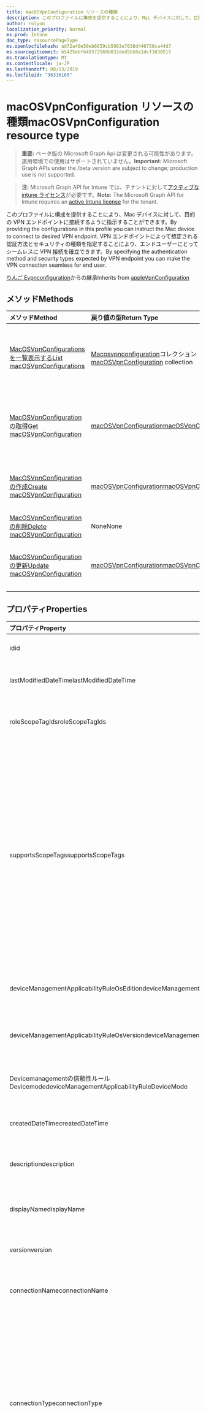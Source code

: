 ```yaml
---
title: macOSVpnConfiguration リソースの種類
description: このプロファイルに構成を提供することにより、Mac デバイスに対して、目的の VPN エンドポイントに接続するように指示することができます。 VPN エンドポイントによって想定される認証方法とセキュリティの種類を指定することにより、エンドユーザーにとってシームレスに VPN 接続を確立できます。
author: rolyon
localization_priority: Normal
ms.prod: Intune
doc_type: resourcePageType
ms.openlocfilehash: ad72a40e50eb6659cb5983e7038d440756ca44d7
ms.sourcegitcommit: b5425ebf648572569b032ded5b56e1dcf3830515
ms.translationtype: MT
ms.contentlocale: ja-JP
ms.lasthandoff: 08/13/2019
ms.locfileid: "36316165"
---
```

# <a name="macosvpnconfiguration-resource-type"></a><span data-ttu-id="73c39-104">macOSVpnConfiguration リソースの種類</span><span class="sxs-lookup"><span data-stu-id="73c39-104">macOSVpnConfiguration resource type</span></span>

> <span data-ttu-id="73c39-105">**重要:** ベータ版の Microsoft Graph Api は変更される可能性があります。運用環境での使用はサポートされていません。</span><span class="sxs-lookup"><span data-stu-id="73c39-105">**Important:** Microsoft Graph APIs under the /beta version are subject to change; production use is not supported.</span></span>

> <span data-ttu-id="73c39-106">**注:** Microsoft Graph API for Intune では、テナントに対して[アクティブな intune ライセンス](https://go.microsoft.com/fwlink/?linkid=839381)が必要です。</span><span class="sxs-lookup"><span data-stu-id="73c39-106">**Note:** The Microsoft Graph API for Intune requires an [active Intune license](https://go.microsoft.com/fwlink/?linkid=839381) for the tenant.</span></span>

<span data-ttu-id="73c39-107">このプロファイルに構成を提供することにより、Mac デバイスに対して、目的の VPN エンドポイントに接続するように指示することができます。</span><span class="sxs-lookup"><span data-stu-id="73c39-107">By providing the configurations in this profile you can instruct the Mac device to connect to desired VPN endpoint.</span></span> <span data-ttu-id="73c39-108">VPN エンドポイントによって想定される認証方法とセキュリティの種類を指定することにより、エンドユーザーにとってシームレスに VPN 接続を確立できます。</span><span class="sxs-lookup"><span data-stu-id="73c39-108">By specifying the authentication method and security types expected by VPN endpoint you can make the VPN connection seamless for end user.</span></span>


<span data-ttu-id="73c39-109">[りんご Evpnconfiguration](../resources/intune-deviceconfig-applevpnconfiguration.md)からの継承</span><span class="sxs-lookup"><span data-stu-id="73c39-109">Inherits from [appleVpnConfiguration](../resources/intune-deviceconfig-applevpnconfiguration.md)</span></span>

## <a name="methods"></a><span data-ttu-id="73c39-110">メソッド</span><span class="sxs-lookup"><span data-stu-id="73c39-110">Methods</span></span>
|<span data-ttu-id="73c39-111">メソッド</span><span class="sxs-lookup"><span data-stu-id="73c39-111">Method</span></span>|<span data-ttu-id="73c39-112">戻り値の型</span><span class="sxs-lookup"><span data-stu-id="73c39-112">Return Type</span></span>|<span data-ttu-id="73c39-113">説明</span><span class="sxs-lookup"><span data-stu-id="73c39-113">Description</span></span>|
|:---|:---|:---|
|[<span data-ttu-id="73c39-114">MacOSVpnConfigurations を一覧表示する</span><span class="sxs-lookup"><span data-stu-id="73c39-114">List macOSVpnConfigurations</span></span>](../api/intune-deviceconfig-macosvpnconfiguration-list.md)|<span data-ttu-id="73c39-115">[Macosvpnconfiguration](../resources/intune-deviceconfig-macosvpnconfiguration.md)コレクション</span><span class="sxs-lookup"><span data-stu-id="73c39-115">[macOSVpnConfiguration](../resources/intune-deviceconfig-macosvpnconfiguration.md) collection</span></span>|<span data-ttu-id="73c39-116">[Macosvpnconfiguration](../resources/intune-deviceconfig-macosvpnconfiguration.md)オブジェクトのプロパティとリレーションシップをリストします。</span><span class="sxs-lookup"><span data-stu-id="73c39-116">List properties and relationships of the [macOSVpnConfiguration](../resources/intune-deviceconfig-macosvpnconfiguration.md) objects.</span></span>|
|[<span data-ttu-id="73c39-117">MacOSVpnConfiguration の取得</span><span class="sxs-lookup"><span data-stu-id="73c39-117">Get macOSVpnConfiguration</span></span>](../api/intune-deviceconfig-macosvpnconfiguration-get.md)|[<span data-ttu-id="73c39-118">macOSVpnConfiguration</span><span class="sxs-lookup"><span data-stu-id="73c39-118">macOSVpnConfiguration</span></span>](../resources/intune-deviceconfig-macosvpnconfiguration.md)|<span data-ttu-id="73c39-119">[Macosvpnconfiguration](../resources/intune-deviceconfig-macosvpnconfiguration.md)オブジェクトのプロパティとリレーションシップを読み取ります。</span><span class="sxs-lookup"><span data-stu-id="73c39-119">Read properties and relationships of the [macOSVpnConfiguration](../resources/intune-deviceconfig-macosvpnconfiguration.md) object.</span></span>|
|[<span data-ttu-id="73c39-120">MacOSVpnConfiguration の作成</span><span class="sxs-lookup"><span data-stu-id="73c39-120">Create macOSVpnConfiguration</span></span>](../api/intune-deviceconfig-macosvpnconfiguration-create.md)|[<span data-ttu-id="73c39-121">macOSVpnConfiguration</span><span class="sxs-lookup"><span data-stu-id="73c39-121">macOSVpnConfiguration</span></span>](../resources/intune-deviceconfig-macosvpnconfiguration.md)|<span data-ttu-id="73c39-122">新しい[Macosvpnconfiguration](../resources/intune-deviceconfig-macosvpnconfiguration.md)オブジェクトを作成します。</span><span class="sxs-lookup"><span data-stu-id="73c39-122">Create a new [macOSVpnConfiguration](../resources/intune-deviceconfig-macosvpnconfiguration.md) object.</span></span>|
|[<span data-ttu-id="73c39-123">MacOSVpnConfiguration の削除</span><span class="sxs-lookup"><span data-stu-id="73c39-123">Delete macOSVpnConfiguration</span></span>](../api/intune-deviceconfig-macosvpnconfiguration-delete.md)|<span data-ttu-id="73c39-124">None</span><span class="sxs-lookup"><span data-stu-id="73c39-124">None</span></span>|<span data-ttu-id="73c39-125">[Macosvpnconfiguration](../resources/intune-deviceconfig-macosvpnconfiguration.md)を削除します。</span><span class="sxs-lookup"><span data-stu-id="73c39-125">Deletes a [macOSVpnConfiguration](../resources/intune-deviceconfig-macosvpnconfiguration.md).</span></span>|
|[<span data-ttu-id="73c39-126">MacOSVpnConfiguration の更新</span><span class="sxs-lookup"><span data-stu-id="73c39-126">Update macOSVpnConfiguration</span></span>](../api/intune-deviceconfig-macosvpnconfiguration-update.md)|[<span data-ttu-id="73c39-127">macOSVpnConfiguration</span><span class="sxs-lookup"><span data-stu-id="73c39-127">macOSVpnConfiguration</span></span>](../resources/intune-deviceconfig-macosvpnconfiguration.md)|<span data-ttu-id="73c39-128">[Macosvpnconfiguration](../resources/intune-deviceconfig-macosvpnconfiguration.md)オブジェクトのプロパティを更新します。</span><span class="sxs-lookup"><span data-stu-id="73c39-128">Update the properties of a [macOSVpnConfiguration](../resources/intune-deviceconfig-macosvpnconfiguration.md) object.</span></span>|

## <a name="properties"></a><span data-ttu-id="73c39-129">プロパティ</span><span class="sxs-lookup"><span data-stu-id="73c39-129">Properties</span></span>
|<span data-ttu-id="73c39-130">プロパティ</span><span class="sxs-lookup"><span data-stu-id="73c39-130">Property</span></span>|<span data-ttu-id="73c39-131">型</span><span class="sxs-lookup"><span data-stu-id="73c39-131">Type</span></span>|<span data-ttu-id="73c39-132">説明</span><span class="sxs-lookup"><span data-stu-id="73c39-132">Description</span></span>|
|:---|:---|:---|
|<span data-ttu-id="73c39-133">id</span><span class="sxs-lookup"><span data-stu-id="73c39-133">id</span></span>|<span data-ttu-id="73c39-134">文字列</span><span class="sxs-lookup"><span data-stu-id="73c39-134">String</span></span>|<span data-ttu-id="73c39-135">エンティティのキー。</span><span class="sxs-lookup"><span data-stu-id="73c39-135">Key of the entity.</span></span> <span data-ttu-id="73c39-136">[deviceConfiguration](../resources/intune-deviceconfig-deviceconfiguration.md) から継承します</span><span class="sxs-lookup"><span data-stu-id="73c39-136">Inherited from [deviceConfiguration](../resources/intune-deviceconfig-deviceconfiguration.md)</span></span>|
|<span data-ttu-id="73c39-137">lastModifiedDateTime</span><span class="sxs-lookup"><span data-stu-id="73c39-137">lastModifiedDateTime</span></span>|<span data-ttu-id="73c39-138">DateTimeOffset</span><span class="sxs-lookup"><span data-stu-id="73c39-138">DateTimeOffset</span></span>|<span data-ttu-id="73c39-139">オブジェクトの最終更新の DateTime。</span><span class="sxs-lookup"><span data-stu-id="73c39-139">DateTime the object was last modified.</span></span> <span data-ttu-id="73c39-140">[deviceConfiguration](../resources/intune-deviceconfig-deviceconfiguration.md) から継承します</span><span class="sxs-lookup"><span data-stu-id="73c39-140">Inherited from [deviceConfiguration](../resources/intune-deviceconfig-deviceconfiguration.md)</span></span>|
|<span data-ttu-id="73c39-141">roleScopeTagIds</span><span class="sxs-lookup"><span data-stu-id="73c39-141">roleScopeTagIds</span></span>|<span data-ttu-id="73c39-142">文字列コレクション</span><span class="sxs-lookup"><span data-stu-id="73c39-142">String collection</span></span>|<span data-ttu-id="73c39-143">このエンティティインスタンスの範囲タグのリスト。</span><span class="sxs-lookup"><span data-stu-id="73c39-143">List of Scope Tags for this Entity instance.</span></span> <span data-ttu-id="73c39-144">[deviceConfiguration](../resources/intune-deviceconfig-deviceconfiguration.md) から継承します</span><span class="sxs-lookup"><span data-stu-id="73c39-144">Inherited from [deviceConfiguration](../resources/intune-deviceconfig-deviceconfiguration.md)</span></span>|
|<span data-ttu-id="73c39-145">supportsScopeTags</span><span class="sxs-lookup"><span data-stu-id="73c39-145">supportsScopeTags</span></span>|<span data-ttu-id="73c39-146">Boolean</span><span class="sxs-lookup"><span data-stu-id="73c39-146">Boolean</span></span>|<span data-ttu-id="73c39-147">基になるデバイス構成がスコープタグの割り当てをサポートしているかどうかを示します。</span><span class="sxs-lookup"><span data-stu-id="73c39-147">Indicates whether or not the underlying Device Configuration supports the assignment of scope tags.</span></span> <span data-ttu-id="73c39-148">この値が false である場合、ScopeTags プロパティへの割り当ては許可されません。エンティティは、スコープを持つユーザーには表示されません。</span><span class="sxs-lookup"><span data-stu-id="73c39-148">Assigning to the ScopeTags property is not allowed when this value is false and entities will not be visible to scoped users.</span></span> <span data-ttu-id="73c39-149">これは Silverlight で作成された従来のポリシーに対して実行され、Azure ポータルでポリシーを削除して再作成することによって解決できます。</span><span class="sxs-lookup"><span data-stu-id="73c39-149">This occurs for Legacy policies created in Silverlight and can be resolved by deleting and recreating the policy in the Azure Portal.</span></span> <span data-ttu-id="73c39-150">このプロパティに値を設定するには、 SetExtrusionDirection メソッドを適用します。</span><span class="sxs-lookup"><span data-stu-id="73c39-150">This property is read-only.</span></span> <span data-ttu-id="73c39-151">[deviceConfiguration](../resources/intune-deviceconfig-deviceconfiguration.md) から継承します</span><span class="sxs-lookup"><span data-stu-id="73c39-151">Inherited from [deviceConfiguration](../resources/intune-deviceconfig-deviceconfiguration.md)</span></span>|
|<span data-ttu-id="73c39-152">deviceManagementApplicabilityRuleOsEdition</span><span class="sxs-lookup"><span data-stu-id="73c39-152">deviceManagementApplicabilityRuleOsEdition</span></span>|[<span data-ttu-id="73c39-153">deviceManagementApplicabilityRuleOsEdition</span><span class="sxs-lookup"><span data-stu-id="73c39-153">deviceManagementApplicabilityRuleOsEdition</span></span>](../resources/intune-deviceconfig-devicemanagementapplicabilityruleosedition.md)|<span data-ttu-id="73c39-154">このポリシーの OS エディションの適用。</span><span class="sxs-lookup"><span data-stu-id="73c39-154">The OS edition applicability for this Policy.</span></span> <span data-ttu-id="73c39-155">[deviceConfiguration](../resources/intune-deviceconfig-deviceconfiguration.md) から継承します</span><span class="sxs-lookup"><span data-stu-id="73c39-155">Inherited from [deviceConfiguration](../resources/intune-deviceconfig-deviceconfiguration.md)</span></span>|
|<span data-ttu-id="73c39-156">deviceManagementApplicabilityRuleOsVersion</span><span class="sxs-lookup"><span data-stu-id="73c39-156">deviceManagementApplicabilityRuleOsVersion</span></span>|[<span data-ttu-id="73c39-157">deviceManagementApplicabilityRuleOsVersion</span><span class="sxs-lookup"><span data-stu-id="73c39-157">deviceManagementApplicabilityRuleOsVersion</span></span>](../resources/intune-deviceconfig-devicemanagementapplicabilityruleosversion.md)|<span data-ttu-id="73c39-158">このポリシーの OS バージョン適用ルール。</span><span class="sxs-lookup"><span data-stu-id="73c39-158">The OS version applicability rule for this Policy.</span></span> <span data-ttu-id="73c39-159">[deviceConfiguration](../resources/intune-deviceconfig-deviceconfiguration.md) から継承します</span><span class="sxs-lookup"><span data-stu-id="73c39-159">Inherited from [deviceConfiguration](../resources/intune-deviceconfig-deviceconfiguration.md)</span></span>|
|<span data-ttu-id="73c39-160">Devicemanagementの信頼性ルール Devicemode</span><span class="sxs-lookup"><span data-stu-id="73c39-160">deviceManagementApplicabilityRuleDeviceMode</span></span>|[<span data-ttu-id="73c39-161">Devicemanagementの信頼性ルール Devicemode</span><span class="sxs-lookup"><span data-stu-id="73c39-161">deviceManagementApplicabilityRuleDeviceMode</span></span>](../resources/intune-deviceconfig-devicemanagementapplicabilityruledevicemode.md)|<span data-ttu-id="73c39-162">このポリシーのデバイスモード適用ルール。</span><span class="sxs-lookup"><span data-stu-id="73c39-162">The device mode applicability rule for this Policy.</span></span> <span data-ttu-id="73c39-163">[deviceConfiguration](../resources/intune-deviceconfig-deviceconfiguration.md) から継承します</span><span class="sxs-lookup"><span data-stu-id="73c39-163">Inherited from [deviceConfiguration](../resources/intune-deviceconfig-deviceconfiguration.md)</span></span>|
|<span data-ttu-id="73c39-164">createdDateTime</span><span class="sxs-lookup"><span data-stu-id="73c39-164">createdDateTime</span></span>|<span data-ttu-id="73c39-165">DateTimeOffset</span><span class="sxs-lookup"><span data-stu-id="73c39-165">DateTimeOffset</span></span>|<span data-ttu-id="73c39-166">オブジェクトが作成された DateTime。</span><span class="sxs-lookup"><span data-stu-id="73c39-166">DateTime the object was created.</span></span> <span data-ttu-id="73c39-167">[deviceConfiguration](../resources/intune-deviceconfig-deviceconfiguration.md) から継承します</span><span class="sxs-lookup"><span data-stu-id="73c39-167">Inherited from [deviceConfiguration](../resources/intune-deviceconfig-deviceconfiguration.md)</span></span>|
|<span data-ttu-id="73c39-168">description</span><span class="sxs-lookup"><span data-stu-id="73c39-168">description</span></span>|<span data-ttu-id="73c39-169">String</span><span class="sxs-lookup"><span data-stu-id="73c39-169">String</span></span>|<span data-ttu-id="73c39-170">管理者が指定した、デバイス構成についての説明。</span><span class="sxs-lookup"><span data-stu-id="73c39-170">Admin provided description of the Device Configuration.</span></span> <span data-ttu-id="73c39-171">[deviceConfiguration](../resources/intune-deviceconfig-deviceconfiguration.md) から継承します</span><span class="sxs-lookup"><span data-stu-id="73c39-171">Inherited from [deviceConfiguration](../resources/intune-deviceconfig-deviceconfiguration.md)</span></span>|
|<span data-ttu-id="73c39-172">displayName</span><span class="sxs-lookup"><span data-stu-id="73c39-172">displayName</span></span>|<span data-ttu-id="73c39-173">String</span><span class="sxs-lookup"><span data-stu-id="73c39-173">String</span></span>|<span data-ttu-id="73c39-174">管理者が指定した、デバイス構成の名前。</span><span class="sxs-lookup"><span data-stu-id="73c39-174">Admin provided name of the device configuration.</span></span> <span data-ttu-id="73c39-175">[deviceConfiguration](../resources/intune-deviceconfig-deviceconfiguration.md) から継承します</span><span class="sxs-lookup"><span data-stu-id="73c39-175">Inherited from [deviceConfiguration](../resources/intune-deviceconfig-deviceconfiguration.md)</span></span>|
|<span data-ttu-id="73c39-176">version</span><span class="sxs-lookup"><span data-stu-id="73c39-176">version</span></span>|<span data-ttu-id="73c39-177">Int32</span><span class="sxs-lookup"><span data-stu-id="73c39-177">Int32</span></span>|<span data-ttu-id="73c39-178">デバイス構成のバージョン。</span><span class="sxs-lookup"><span data-stu-id="73c39-178">Version of the device configuration.</span></span> <span data-ttu-id="73c39-179">[deviceConfiguration](../resources/intune-deviceconfig-deviceconfiguration.md) から継承します</span><span class="sxs-lookup"><span data-stu-id="73c39-179">Inherited from [deviceConfiguration](../resources/intune-deviceconfig-deviceconfiguration.md)</span></span>|
|<span data-ttu-id="73c39-180">connectionName</span><span class="sxs-lookup"><span data-stu-id="73c39-180">connectionName</span></span>|<span data-ttu-id="73c39-181">String</span><span class="sxs-lookup"><span data-stu-id="73c39-181">String</span></span>|<span data-ttu-id="73c39-182">ユーザーに表示される接続名。</span><span class="sxs-lookup"><span data-stu-id="73c39-182">Connection name displayed to the user.</span></span> <span data-ttu-id="73c39-183">[りんご Evpnconfiguration](../resources/intune-deviceconfig-applevpnconfiguration.md)からの継承</span><span class="sxs-lookup"><span data-stu-id="73c39-183">Inherited from [appleVpnConfiguration](../resources/intune-deviceconfig-applevpnconfiguration.md)</span></span>|
|<span data-ttu-id="73c39-184">connectionType</span><span class="sxs-lookup"><span data-stu-id="73c39-184">connectionType</span></span>|[<span data-ttu-id="73c39-185">appleVpnConnectionType</span><span class="sxs-lookup"><span data-stu-id="73c39-185">appleVpnConnectionType</span></span>](../resources/intune-deviceconfig-applevpnconnectiontype.md)|<span data-ttu-id="73c39-186">接続の種類。</span><span class="sxs-lookup"><span data-stu-id="73c39-186">Connection type.</span></span> <span data-ttu-id="73c39-187">[[りんご Evpnconfiguration](../resources/intune-deviceconfig-applevpnconfiguration.md)から継承します。</span><span class="sxs-lookup"><span data-stu-id="73c39-187">Inherited from [appleVpnConfiguration](../resources/intune-deviceconfig-applevpnconfiguration.md).</span></span> <span data-ttu-id="73c39-188">可能な値は`ciscoAnyConnect`、 `pulseSecure`、 `f5EdgeClient` `dellSonicWallMobileConnect` `checkPointCapsuleVpn` `customVpn` `ciscoIPSec` `citrix` `ciscoAnyConnectV2` `ikEv2`、、 `paloAltoGlobalProtect`、、、、、、、、、、、、です。 `zscalerPrivateAccess` `f5Access2018` `citrixSso` `paloAltoGlobalProtectV2`</span><span class="sxs-lookup"><span data-stu-id="73c39-188">Possible values are: `ciscoAnyConnect`, `pulseSecure`, `f5EdgeClient`, `dellSonicWallMobileConnect`, `checkPointCapsuleVpn`, `customVpn`, `ciscoIPSec`, `citrix`, `ciscoAnyConnectV2`, `paloAltoGlobalProtect`, `zscalerPrivateAccess`, `f5Access2018`, `citrixSso`, `paloAltoGlobalProtectV2`, `ikEv2`.</span></span>|
|<span data-ttu-id="73c39-189">loginGroupOrDomain</span><span class="sxs-lookup"><span data-stu-id="73c39-189">loginGroupOrDomain</span></span>|<span data-ttu-id="73c39-190">String</span><span class="sxs-lookup"><span data-stu-id="73c39-190">String</span></span>|<span data-ttu-id="73c39-191">接続の種類が Dell SonicWALL Mobile Connection に設定されている場合のログイングループまたはドメイン。</span><span class="sxs-lookup"><span data-stu-id="73c39-191">Login group or domain when connection type is set to Dell SonicWALL Mobile Connection.</span></span> <span data-ttu-id="73c39-192">[りんご Evpnconfiguration](../resources/intune-deviceconfig-applevpnconfiguration.md)からの継承</span><span class="sxs-lookup"><span data-stu-id="73c39-192">Inherited from [appleVpnConfiguration](../resources/intune-deviceconfig-applevpnconfiguration.md)</span></span>|
|<span data-ttu-id="73c39-193">role</span><span class="sxs-lookup"><span data-stu-id="73c39-193">role</span></span>|<span data-ttu-id="73c39-194">String</span><span class="sxs-lookup"><span data-stu-id="73c39-194">String</span></span>|<span data-ttu-id="73c39-195">接続の種類がパルス Secure に設定されている場合の役割。</span><span class="sxs-lookup"><span data-stu-id="73c39-195">Role when connection type is set to Pulse Secure.</span></span> <span data-ttu-id="73c39-196">[りんご Evpnconfiguration](../resources/intune-deviceconfig-applevpnconfiguration.md)からの継承</span><span class="sxs-lookup"><span data-stu-id="73c39-196">Inherited from [appleVpnConfiguration](../resources/intune-deviceconfig-applevpnconfiguration.md)</span></span>|
|<span data-ttu-id="73c39-197">領域</span><span class="sxs-lookup"><span data-stu-id="73c39-197">realm</span></span>|<span data-ttu-id="73c39-198">String</span><span class="sxs-lookup"><span data-stu-id="73c39-198">String</span></span>|<span data-ttu-id="73c39-199">接続の種類がパルス Secure に設定されている場合の領域。</span><span class="sxs-lookup"><span data-stu-id="73c39-199">Realm when connection type is set to Pulse Secure.</span></span> <span data-ttu-id="73c39-200">[りんご Evpnconfiguration](../resources/intune-deviceconfig-applevpnconfiguration.md)からの継承</span><span class="sxs-lookup"><span data-stu-id="73c39-200">Inherited from [appleVpnConfiguration](../resources/intune-deviceconfig-applevpnconfiguration.md)</span></span>|
|<span data-ttu-id="73c39-201">server</span><span class="sxs-lookup"><span data-stu-id="73c39-201">server</span></span>|[<span data-ttu-id="73c39-202">vpnServer</span><span class="sxs-lookup"><span data-stu-id="73c39-202">vpnServer</span></span>](../resources/intune-deviceconfig-vpnserver.md)|<span data-ttu-id="73c39-203">ネットワーク上の VPN サーバー。</span><span class="sxs-lookup"><span data-stu-id="73c39-203">VPN Server on the network.</span></span> <span data-ttu-id="73c39-204">エンドユーザーがこのネットワークの場所にアクセスできることを確認します。</span><span class="sxs-lookup"><span data-stu-id="73c39-204">Make sure end users can access this network location.</span></span> <span data-ttu-id="73c39-205">[りんご Evpnconfiguration](../resources/intune-deviceconfig-applevpnconfiguration.md)からの継承</span><span class="sxs-lookup"><span data-stu-id="73c39-205">Inherited from [appleVpnConfiguration](../resources/intune-deviceconfig-applevpnconfiguration.md)</span></span>|
|<span data-ttu-id="73c39-206">識別子</span><span class="sxs-lookup"><span data-stu-id="73c39-206">identifier</span></span>|<span data-ttu-id="73c39-207">String</span><span class="sxs-lookup"><span data-stu-id="73c39-207">String</span></span>|<span data-ttu-id="73c39-208">接続の種類がカスタム VPN に設定されている場合に、VPN ベンダーによって提供される識別子。</span><span class="sxs-lookup"><span data-stu-id="73c39-208">Identifier provided by VPN vendor when connection type is set to Custom VPN.</span></span> <span data-ttu-id="73c39-209">例: Cisco AnyConnect は、[りんご Evpnconfiguration](../resources/intune-deviceconfig-applevpnconfiguration.md)から継承したフォームの識別子を使用しています。</span><span class="sxs-lookup"><span data-stu-id="73c39-209">For example: Cisco AnyConnect uses an identifier of the form com.cisco.anyconnect.applevpn.plugin Inherited from [appleVpnConfiguration](../resources/intune-deviceconfig-applevpnconfiguration.md)</span></span>|
|<span data-ttu-id="73c39-210">customData</span><span class="sxs-lookup"><span data-stu-id="73c39-210">customData</span></span>|<span data-ttu-id="73c39-211">[keyvalue](../resources/intune-deviceconfig-keyvalue.md) コレクション</span><span class="sxs-lookup"><span data-stu-id="73c39-211">[keyValue](../resources/intune-deviceconfig-keyvalue.md) collection</span></span>|<span data-ttu-id="73c39-212">カスタムデータ接続の種類がカスタム VPN に設定されている場合。</span><span class="sxs-lookup"><span data-stu-id="73c39-212">Custom data when connection type is set to Custom VPN.</span></span> <span data-ttu-id="73c39-213">このフィールドを使用して、Intune によってサポートされていないが、VPN ソリューションで利用可能な機能を有効にします。</span><span class="sxs-lookup"><span data-stu-id="73c39-213">Use this field to enable functionality not supported by Intune, but available in your VPN solution.</span></span> <span data-ttu-id="73c39-214">これらのキーと値のペアを追加する方法については、VPN ベンダーに問い合わせてください。</span><span class="sxs-lookup"><span data-stu-id="73c39-214">Contact your VPN vendor to learn how to add these key/value pairs.</span></span> <span data-ttu-id="73c39-215">このコレクションには、最大25個の要素を含めることができます。</span><span class="sxs-lookup"><span data-stu-id="73c39-215">This collection can contain a maximum of 25 elements.</span></span> <span data-ttu-id="73c39-216">[りんご Evpnconfiguration](../resources/intune-deviceconfig-applevpnconfiguration.md)からの継承</span><span class="sxs-lookup"><span data-stu-id="73c39-216">Inherited from [appleVpnConfiguration](../resources/intune-deviceconfig-applevpnconfiguration.md)</span></span>|
|<span data-ttu-id="73c39-217">customKeyValueData</span><span class="sxs-lookup"><span data-stu-id="73c39-217">customKeyValueData</span></span>|<span data-ttu-id="73c39-218">[keyValuePair](../resources/intune-shared-keyvaluepair.md) コレクション</span><span class="sxs-lookup"><span data-stu-id="73c39-218">[keyValuePair](../resources/intune-shared-keyvaluepair.md) collection</span></span>|<span data-ttu-id="73c39-219">カスタムデータ接続の種類がカスタム VPN に設定されている場合。</span><span class="sxs-lookup"><span data-stu-id="73c39-219">Custom data when connection type is set to Custom VPN.</span></span> <span data-ttu-id="73c39-220">このフィールドを使用して、Intune によってサポートされていないが、VPN ソリューションで利用可能な機能を有効にします。</span><span class="sxs-lookup"><span data-stu-id="73c39-220">Use this field to enable functionality not supported by Intune, but available in your VPN solution.</span></span> <span data-ttu-id="73c39-221">これらのキーと値のペアを追加する方法については、VPN ベンダーに問い合わせてください。</span><span class="sxs-lookup"><span data-stu-id="73c39-221">Contact your VPN vendor to learn how to add these key/value pairs.</span></span> <span data-ttu-id="73c39-222">このコレクションには、最大25個の要素を含めることができます。</span><span class="sxs-lookup"><span data-stu-id="73c39-222">This collection can contain a maximum of 25 elements.</span></span> <span data-ttu-id="73c39-223">[りんご Evpnconfiguration](../resources/intune-deviceconfig-applevpnconfiguration.md)からの継承</span><span class="sxs-lookup"><span data-stu-id="73c39-223">Inherited from [appleVpnConfiguration](../resources/intune-deviceconfig-applevpnconfiguration.md)</span></span>|
|<span data-ttu-id="73c39-224">enableSplitTunneling</span><span class="sxs-lookup"><span data-stu-id="73c39-224">enableSplitTunneling</span></span>|<span data-ttu-id="73c39-225">Boolean</span><span class="sxs-lookup"><span data-stu-id="73c39-225">Boolean</span></span>|<span data-ttu-id="73c39-226">すべてのネットワークトラフィックを VPN 経由で送信します。</span><span class="sxs-lookup"><span data-stu-id="73c39-226">Send all network traffic through VPN.</span></span> <span data-ttu-id="73c39-227">[りんご Evpnconfiguration](../resources/intune-deviceconfig-applevpnconfiguration.md)からの継承</span><span class="sxs-lookup"><span data-stu-id="73c39-227">Inherited from [appleVpnConfiguration](../resources/intune-deviceconfig-applevpnconfiguration.md)</span></span>|
|<span data-ttu-id="73c39-228">authenticationMethod</span><span class="sxs-lookup"><span data-stu-id="73c39-228">authenticationMethod</span></span>|[<span data-ttu-id="73c39-229">vpnAuthenticationMethod</span><span class="sxs-lookup"><span data-stu-id="73c39-229">vpnAuthenticationMethod</span></span>](../resources/intune-deviceconfig-vpnauthenticationmethod.md)|<span data-ttu-id="73c39-230">この VPN 接続の認証方法。</span><span class="sxs-lookup"><span data-stu-id="73c39-230">Authentication method for this VPN connection.</span></span> <span data-ttu-id="73c39-231">[[りんご Evpnconfiguration](../resources/intune-deviceconfig-applevpnconfiguration.md)から継承します。</span><span class="sxs-lookup"><span data-stu-id="73c39-231">Inherited from [appleVpnConfiguration](../resources/intune-deviceconfig-applevpnconfiguration.md).</span></span> <span data-ttu-id="73c39-232">使用可能な値は、`certificate`、`usernameAndPassword`、`sharedSecret`、`derivedCredential` です。</span><span class="sxs-lookup"><span data-stu-id="73c39-232">Possible values are: `certificate`, `usernameAndPassword`, `sharedSecret`, `derivedCredential`.</span></span>|
|<span data-ttu-id="73c39-233">enablePerApp</span><span class="sxs-lookup"><span data-stu-id="73c39-233">enablePerApp</span></span>|<span data-ttu-id="73c39-234">Boolean</span><span class="sxs-lookup"><span data-stu-id="73c39-234">Boolean</span></span>|<span data-ttu-id="73c39-235">この値を true に設定すると、エンドユーザーの iOS デバイス上でこの VPN 接続をトリガーできるアプリに後で関連付けることができるアプリごとの VPN ペイロードが作成されます。</span><span class="sxs-lookup"><span data-stu-id="73c39-235">Setting this to true creates Per-App VPN payload which can later be associated with Apps that can trigger this VPN conneciton on the end user's iOS device.</span></span> <span data-ttu-id="73c39-236">[りんご Evpnconfiguration](../resources/intune-deviceconfig-applevpnconfiguration.md)からの継承</span><span class="sxs-lookup"><span data-stu-id="73c39-236">Inherited from [appleVpnConfiguration](../resources/intune-deviceconfig-applevpnconfiguration.md)</span></span>|
|<span data-ttu-id="73c39-237">Saf Aridomains</span><span class="sxs-lookup"><span data-stu-id="73c39-237">safariDomains</span></span>|<span data-ttu-id="73c39-238">文字列コレクション</span><span class="sxs-lookup"><span data-stu-id="73c39-238">String collection</span></span>|<span data-ttu-id="73c39-239">この VPN がアプリごとの設定が有効になっている場合の Safari ドメイン</span><span class="sxs-lookup"><span data-stu-id="73c39-239">Safari domains when this VPN per App setting is enabled.</span></span> <span data-ttu-id="73c39-240">この VPN に関連付けられているアプリに加えて、ここで指定した Safari ドメインもこの VPN 接続をトリガーすることができます。</span><span class="sxs-lookup"><span data-stu-id="73c39-240">In addition to the apps associated with this VPN, Safari domains specified here will also be able to trigger this VPN connection.</span></span> <span data-ttu-id="73c39-241">[りんご Evpnconfiguration](../resources/intune-deviceconfig-applevpnconfiguration.md)からの継承</span><span class="sxs-lookup"><span data-stu-id="73c39-241">Inherited from [appleVpnConfiguration](../resources/intune-deviceconfig-applevpnconfiguration.md)</span></span>|
|<span data-ttu-id="73c39-242">onDemandRules</span><span class="sxs-lookup"><span data-stu-id="73c39-242">onDemandRules</span></span>|<span data-ttu-id="73c39-243">[vpnOnDemandRule](../resources/intune-deviceconfig-vpnondemandrule.md)コレクション</span><span class="sxs-lookup"><span data-stu-id="73c39-243">[vpnOnDemandRule](../resources/intune-deviceconfig-vpnondemandrule.md) collection</span></span>|<span data-ttu-id="73c39-244">オンデマンドルール。</span><span class="sxs-lookup"><span data-stu-id="73c39-244">On-Demand Rules.</span></span> <span data-ttu-id="73c39-245">このコレクションには、最大で 500 個の要素を含めることができます。</span><span class="sxs-lookup"><span data-stu-id="73c39-245">This collection can contain a maximum of 500 elements.</span></span> <span data-ttu-id="73c39-246">[りんご Evpnconfiguration](../resources/intune-deviceconfig-applevpnconfiguration.md)からの継承</span><span class="sxs-lookup"><span data-stu-id="73c39-246">Inherited from [appleVpnConfiguration](../resources/intune-deviceconfig-applevpnconfiguration.md)</span></span>|
|<span data-ttu-id="73c39-247">proxyServer</span><span class="sxs-lookup"><span data-stu-id="73c39-247">proxyServer</span></span>|[<span data-ttu-id="73c39-248">vpnProxyServer</span><span class="sxs-lookup"><span data-stu-id="73c39-248">vpnProxyServer</span></span>](../resources/intune-deviceconfig-vpnproxyserver.md)|<span data-ttu-id="73c39-249">プロキシサーバー。</span><span class="sxs-lookup"><span data-stu-id="73c39-249">Proxy Server.</span></span> <span data-ttu-id="73c39-250">[りんご Evpnconfiguration](../resources/intune-deviceconfig-applevpnconfiguration.md)からの継承</span><span class="sxs-lookup"><span data-stu-id="73c39-250">Inherited from [appleVpnConfiguration](../resources/intune-deviceconfig-applevpnconfiguration.md)</span></span>|
|<span data-ttu-id="73c39-251">optInToDeviceIdSharing</span><span class="sxs-lookup"><span data-stu-id="73c39-251">optInToDeviceIdSharing</span></span>|<span data-ttu-id="73c39-252">Boolean</span><span class="sxs-lookup"><span data-stu-id="73c39-252">Boolean</span></span>|<span data-ttu-id="73c39-253">ネットワークアクセス制御の検証時に使用するために、デバイスの Id をサードパーティの vpn クライアントに共有するオプトイン。</span><span class="sxs-lookup"><span data-stu-id="73c39-253">Opt-In to sharing the device's Id to third-party vpn clients for use during network access control validation.</span></span> <span data-ttu-id="73c39-254">[りんご Evpnconfiguration](../resources/intune-deviceconfig-applevpnconfiguration.md)からの継承</span><span class="sxs-lookup"><span data-stu-id="73c39-254">Inherited from [appleVpnConfiguration](../resources/intune-deviceconfig-applevpnconfiguration.md)</span></span>|

## <a name="relationships"></a><span data-ttu-id="73c39-255">リレーションシップ</span><span class="sxs-lookup"><span data-stu-id="73c39-255">Relationships</span></span>
|<span data-ttu-id="73c39-256">リレーションシップ</span><span class="sxs-lookup"><span data-stu-id="73c39-256">Relationship</span></span>|<span data-ttu-id="73c39-257">型</span><span class="sxs-lookup"><span data-stu-id="73c39-257">Type</span></span>|<span data-ttu-id="73c39-258">説明</span><span class="sxs-lookup"><span data-stu-id="73c39-258">Description</span></span>|
|:---|:---|:---|
|<span data-ttu-id="73c39-259">groupAssignments</span><span class="sxs-lookup"><span data-stu-id="73c39-259">groupAssignments</span></span>|<span data-ttu-id="73c39-260">[deviceConfigurationGroupAssignment](../resources/intune-deviceconfig-deviceconfigurationgroupassignment.md)コレクション</span><span class="sxs-lookup"><span data-stu-id="73c39-260">[deviceConfigurationGroupAssignment](../resources/intune-deviceconfig-deviceconfigurationgroupassignment.md) collection</span></span>|<span data-ttu-id="73c39-261">デバイスの構成プロファイルのグループ割り当てのリストです。</span><span class="sxs-lookup"><span data-stu-id="73c39-261">The list of group assignments for the device configuration profile.</span></span> <span data-ttu-id="73c39-262">[deviceConfiguration](../resources/intune-deviceconfig-deviceconfiguration.md) から継承します</span><span class="sxs-lookup"><span data-stu-id="73c39-262">Inherited from [deviceConfiguration](../resources/intune-deviceconfig-deviceconfiguration.md)</span></span>|
|<span data-ttu-id="73c39-263">assignments</span><span class="sxs-lookup"><span data-stu-id="73c39-263">assignments</span></span>|<span data-ttu-id="73c39-264">[deviceConfigurationAssignment](../resources/intune-deviceconfig-deviceconfigurationassignment.md) コレクション</span><span class="sxs-lookup"><span data-stu-id="73c39-264">[deviceConfigurationAssignment](../resources/intune-deviceconfig-deviceconfigurationassignment.md) collection</span></span>|<span data-ttu-id="73c39-265">デバイスの構成プロファイルの割り当てのリスト。</span><span class="sxs-lookup"><span data-stu-id="73c39-265">The list of assignments for the device configuration profile.</span></span> <span data-ttu-id="73c39-266">[deviceConfiguration](../resources/intune-deviceconfig-deviceconfiguration.md) から継承します</span><span class="sxs-lookup"><span data-stu-id="73c39-266">Inherited from [deviceConfiguration](../resources/intune-deviceconfig-deviceconfiguration.md)</span></span>|
|<span data-ttu-id="73c39-267">deviceStatuses</span><span class="sxs-lookup"><span data-stu-id="73c39-267">deviceStatuses</span></span>|<span data-ttu-id="73c39-268">[deviceConfigurationDeviceStatus](../resources/intune-deviceconfig-deviceconfigurationdevicestatus.md) コレクション</span><span class="sxs-lookup"><span data-stu-id="73c39-268">[deviceConfigurationDeviceStatus](../resources/intune-deviceconfig-deviceconfigurationdevicestatus.md) collection</span></span>|<span data-ttu-id="73c39-269">デバイスごとのデバイス構成のインストール状況。</span><span class="sxs-lookup"><span data-stu-id="73c39-269">Device configuration installation status by device.</span></span> <span data-ttu-id="73c39-270">[deviceConfiguration](../resources/intune-deviceconfig-deviceconfiguration.md) から継承します</span><span class="sxs-lookup"><span data-stu-id="73c39-270">Inherited from [deviceConfiguration](../resources/intune-deviceconfig-deviceconfiguration.md)</span></span>|
|<span data-ttu-id="73c39-271">userStatuses</span><span class="sxs-lookup"><span data-stu-id="73c39-271">userStatuses</span></span>|<span data-ttu-id="73c39-272">[deviceConfigurationUserStatus](../resources/intune-deviceconfig-deviceconfigurationuserstatus.md) コレクション</span><span class="sxs-lookup"><span data-stu-id="73c39-272">[deviceConfigurationUserStatus](../resources/intune-deviceconfig-deviceconfigurationuserstatus.md) collection</span></span>|<span data-ttu-id="73c39-273">ユーザーごとのデバイス構成のインストール状態。</span><span class="sxs-lookup"><span data-stu-id="73c39-273">Device configuration installation status by user.</span></span> <span data-ttu-id="73c39-274">[deviceConfiguration](../resources/intune-deviceconfig-deviceconfiguration.md) から継承します</span><span class="sxs-lookup"><span data-stu-id="73c39-274">Inherited from [deviceConfiguration](../resources/intune-deviceconfig-deviceconfiguration.md)</span></span>|
|<span data-ttu-id="73c39-275">deviceStatusOverview</span><span class="sxs-lookup"><span data-stu-id="73c39-275">deviceStatusOverview</span></span>|[<span data-ttu-id="73c39-276">deviceConfigurationDeviceOverview</span><span class="sxs-lookup"><span data-stu-id="73c39-276">deviceConfigurationDeviceOverview</span></span>](../resources/intune-deviceconfig-deviceconfigurationdeviceoverview.md)|<span data-ttu-id="73c39-277">デバイス構成のデバイス状態の概要 ([deviceConfiguration](../resources/intune-deviceconfig-deviceconfiguration.md) から継承)</span><span class="sxs-lookup"><span data-stu-id="73c39-277">Device Configuration devices status overview Inherited from [deviceConfiguration](../resources/intune-deviceconfig-deviceconfiguration.md)</span></span>|
|<span data-ttu-id="73c39-278">userStatusOverview</span><span class="sxs-lookup"><span data-stu-id="73c39-278">userStatusOverview</span></span>|[<span data-ttu-id="73c39-279">deviceConfigurationUserOverview</span><span class="sxs-lookup"><span data-stu-id="73c39-279">deviceConfigurationUserOverview</span></span>](../resources/intune-deviceconfig-deviceconfigurationuseroverview.md)|<span data-ttu-id="73c39-280">デバイス構成のユーザー状態の概要 ([deviceConfiguration](../resources/intune-deviceconfig-deviceconfiguration.md) から継承)</span><span class="sxs-lookup"><span data-stu-id="73c39-280">Device Configuration users status overview Inherited from [deviceConfiguration](../resources/intune-deviceconfig-deviceconfiguration.md)</span></span>|
|<span data-ttu-id="73c39-281">deviceSettingStateSummaries</span><span class="sxs-lookup"><span data-stu-id="73c39-281">deviceSettingStateSummaries</span></span>|<span data-ttu-id="73c39-282">[settingStateDeviceSummary](../resources/intune-deviceconfig-settingstatedevicesummary.md) コレクション</span><span class="sxs-lookup"><span data-stu-id="73c39-282">[settingStateDeviceSummary](../resources/intune-deviceconfig-settingstatedevicesummary.md) collection</span></span>|<span data-ttu-id="73c39-283">デバイス構成設定状態のデバイスの要約 ([deviceConfiguration](../resources/intune-deviceconfig-deviceconfiguration.md) から継承)</span><span class="sxs-lookup"><span data-stu-id="73c39-283">Device Configuration Setting State Device Summary Inherited from [deviceConfiguration](../resources/intune-deviceconfig-deviceconfiguration.md)</span></span>|
|<span data-ttu-id="73c39-284">identityCertificate</span><span class="sxs-lookup"><span data-stu-id="73c39-284">identityCertificate</span></span>|[<span data-ttu-id="73c39-285">macOSCertificateProfileBase</span><span class="sxs-lookup"><span data-stu-id="73c39-285">macOSCertificateProfileBase</span></span>](../resources/intune-deviceconfig-macoscertificateprofilebase.md)|<span data-ttu-id="73c39-286">認証方法が証明書の場合にクライアント認証を行うための id 証明書。</span><span class="sxs-lookup"><span data-stu-id="73c39-286">Identity certificate for client authentication when authentication method is certificate.</span></span>|

## <a name="json-representation"></a><span data-ttu-id="73c39-287">JSON 表記</span><span class="sxs-lookup"><span data-stu-id="73c39-287">JSON Representation</span></span>
<span data-ttu-id="73c39-288">以下は、リソースの JSON 表記です。</span><span class="sxs-lookup"><span data-stu-id="73c39-288">Here is a JSON representation of the resource.</span></span>
<!-- {
  "blockType": "resource",
  "keyProperty": "id",
  "@odata.type": "microsoft.graph.macOSVpnConfiguration"
}
-->
``` json
{
  "@odata.type": "#microsoft.graph.macOSVpnConfiguration",
  "id": "String (identifier)",
  "lastModifiedDateTime": "String (timestamp)",
  "roleScopeTagIds": [
    "String"
  ],
  "supportsScopeTags": true,
  "deviceManagementApplicabilityRuleOsEdition": {
    "@odata.type": "microsoft.graph.deviceManagementApplicabilityRuleOsEdition",
    "osEditionTypes": [
      "String"
    ],
    "name": "String",
    "ruleType": "String"
  },
  "deviceManagementApplicabilityRuleOsVersion": {
    "@odata.type": "microsoft.graph.deviceManagementApplicabilityRuleOsVersion",
    "minOSVersion": "String",
    "maxOSVersion": "String",
    "name": "String",
    "ruleType": "String"
  },
  "deviceManagementApplicabilityRuleDeviceMode": {
    "@odata.type": "microsoft.graph.deviceManagementApplicabilityRuleDeviceMode",
    "deviceMode": "String",
    "name": "String",
    "ruleType": "String"
  },
  "createdDateTime": "String (timestamp)",
  "description": "String",
  "displayName": "String",
  "version": 1024,
  "connectionName": "String",
  "connectionType": "String",
  "loginGroupOrDomain": "String",
  "role": "String",
  "realm": "String",
  "server": {
    "@odata.type": "microsoft.graph.vpnServer",
    "description": "String",
    "address": "String",
    "isDefaultServer": true
  },
  "identifier": "String",
  "customData": [
    {
      "@odata.type": "microsoft.graph.keyValue",
      "key": "String",
      "value": "String"
    }
  ],
  "customKeyValueData": [
    {
      "@odata.type": "microsoft.graph.keyValuePair",
      "name": "String",
      "value": "String"
    }
  ],
  "enableSplitTunneling": true,
  "authenticationMethod": "String",
  "enablePerApp": true,
  "safariDomains": [
    "String"
  ],
  "onDemandRules": [
    {
      "@odata.type": "microsoft.graph.vpnOnDemandRule",
      "ssids": [
        "String"
      ],
      "dnsSearchDomains": [
        "String"
      ],
      "probeUrl": "String",
      "action": "String",
      "domainAction": "String",
      "domains": [
        "String"
      ],
      "probeRequiredUrl": "String"
    }
  ],
  "proxyServer": {
    "@odata.type": "microsoft.graph.vpnProxyServer",
    "automaticConfigurationScriptUrl": "String",
    "address": "String",
    "port": 1024
  },
  "optInToDeviceIdSharing": true
}
```



